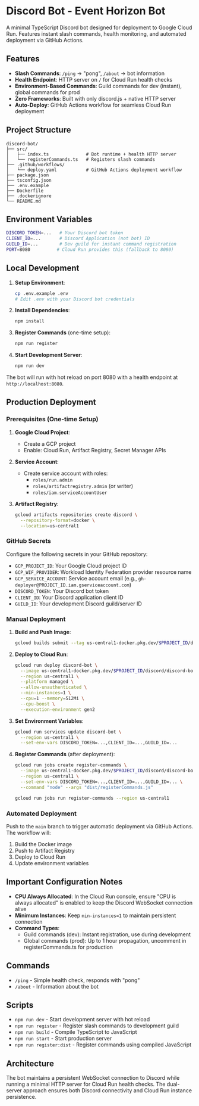 # Discord Bot - Event Horizon Bot

A minimal TypeScript Discord bot designed for deployment to Google Cloud Run. Features instant slash commands, health monitoring, and automated deployment via GitHub Actions.

## Features

- **Slash Commands**: `/ping` → "pong", `/about` → bot information
- **Health Endpoint**: HTTP server on `/` for Cloud Run health checks
- **Environment-Based Commands**: Guild commands for dev (instant), global commands for prod
- **Zero Frameworks**: Built with only discord.js + native HTTP server
- **Auto-Deploy**: GitHub Actions workflow for seamless Cloud Run deployment

## Project Structure

```
discord-bot/
├── src/
│   ├── index.ts              # Bot runtime + health HTTP server
│   └── registerCommands.ts   # Registers slash commands
├── .github/workflows/
│   └── deploy.yaml           # GitHub Actions deployment workflow
├── package.json
├── tsconfig.json
├── .env.example
├── Dockerfile
├── .dockerignore
└── README.md
```

## Environment Variables

```bash
DISCORD_TOKEN=...   # Your Discord bot token
CLIENT_ID=...       # Discord Application (not bot) ID
GUILD_ID=...        # Dev guild for instant command registration
PORT=8080          # Cloud Run provides this (fallback to 8080)
```

## Local Development

1. **Setup Environment**:
   ```bash
   cp .env.example .env
   # Edit .env with your Discord bot credentials
   ```

2. **Install Dependencies**:
   ```bash
   npm install
   ```

3. **Register Commands** (one-time setup):
   ```bash
   npm run register
   ```

4. **Start Development Server**:
   ```bash
   npm run dev
   ```

The bot will run with hot reload on port 8080 with a health endpoint at `http://localhost:8080`.

## Production Deployment

### Prerequisites (One-time Setup)

1. **Google Cloud Project**:
   - Create a GCP project
   - Enable: Cloud Run, Artifact Registry, Secret Manager APIs

2. **Service Account**:
   - Create service account with roles:
     - `roles/run.admin`
     - `roles/artifactregistry.admin` (or writer)
     - `roles/iam.serviceAccountUser`

3. **Artifact Registry**:
   ```bash
   gcloud artifacts repositories create discord \
     --repository-format=docker \
     --location=us-central1
   ```

### GitHub Secrets

Configure the following secrets in your GitHub repository:

- `GCP_PROJECT_ID`: Your Google Cloud project ID
- `GCP_WIF_PROVIDER`: Workload Identity Federation provider resource name
- `GCP_SERVICE_ACCOUNT`: Service account email (e.g., `gh-deployer@PROJECT_ID.iam.gserviceaccount.com`)
- `DISCORD_TOKEN`: Your Discord bot token
- `CLIENT_ID`: Your Discord application client ID
- `GUILD_ID`: Your development Discord guild/server ID

### Manual Deployment

1. **Build and Push Image**:
   ```bash
   gcloud builds submit --tag us-central1-docker.pkg.dev/$PROJECT_ID/discord/discord-bot:$(git rev-parse --short HEAD)
   ```

2. **Deploy to Cloud Run**:
   ```bash
   gcloud run deploy discord-bot \
     --image us-central1-docker.pkg.dev/$PROJECT_ID/discord/discord-bot:$(git rev-parse --short HEAD) \
     --region us-central1 \
     --platform managed \
     --allow-unauthenticated \
     --min-instances=1 \
     --cpu=1 --memory=512Mi \
     --cpu-boost \
     --execution-environment gen2
   ```

3. **Set Environment Variables**:
   ```bash
   gcloud run services update discord-bot \
     --region us-central1 \
     --set-env-vars DISCORD_TOKEN=...,CLIENT_ID=...,GUILD_ID=...
   ```

4. **Register Commands** (after deployment):
   ```bash
   gcloud run jobs create register-commands \
     --image us-central1-docker.pkg.dev/$PROJECT_ID/discord/discord-bot:$(git rev-parse --short HEAD) \
     --region us-central1 \
     --set-env-vars DISCORD_TOKEN=...,CLIENT_ID=...,GUILD_ID=... \
     --command "node" --args "dist/registerCommands.js"

   gcloud run jobs run register-commands --region us-central1
   ```

### Automated Deployment

Push to the `main` branch to trigger automatic deployment via GitHub Actions. The workflow will:

1. Build the Docker image
2. Push to Artifact Registry
3. Deploy to Cloud Run
4. Update environment variables

## Important Configuration Notes

- **CPU Always Allocated**: In the Cloud Run console, ensure "CPU is always allocated" is enabled to keep the Discord WebSocket connection alive
- **Minimum Instances**: Keep `min-instances=1` to maintain persistent connection
- **Command Types**: 
  - Guild commands (dev): Instant registration, use during development
  - Global commands (prod): Up to 1 hour propagation, uncomment in registerCommands.ts for production

## Commands

- `/ping` - Simple health check, responds with "pong"
- `/about` - Information about the bot

## Scripts

- `npm run dev` - Start development server with hot reload
- `npm run register` - Register slash commands to development guild
- `npm run build` - Compile TypeScript to JavaScript
- `npm run start` - Start production server
- `npm run register:dist` - Register commands using compiled JavaScript

## Architecture

The bot maintains a persistent WebSocket connection to Discord while running a minimal HTTP server for Cloud Run health checks. The dual-server approach ensures both Discord connectivity and Cloud Run instance persistence.
